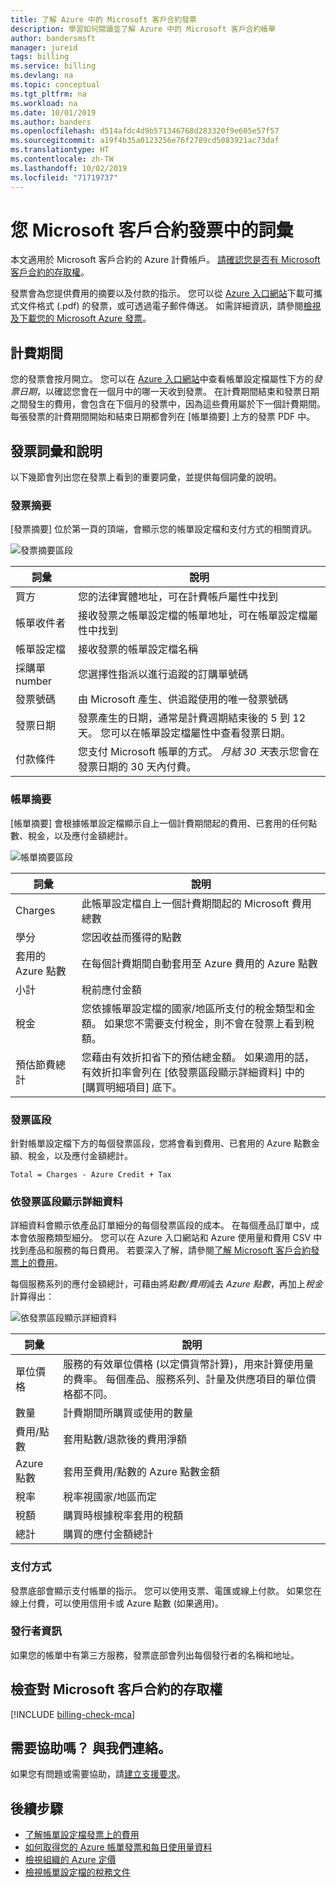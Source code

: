 ```yaml
---
title: 了解 Azure 中的 Microsoft 客戶合約發票
description: 學習如何閱讀並了解 Azure 中的 Microsoft 客戶合約帳單
author: bandersmsft
manager: jureid
tags: billing
ms.service: billing
ms.devlang: na
ms.topic: conceptual
ms.tgt_pltfrm: na
ms.workload: na
ms.date: 10/01/2019
ms.author: banders
ms.openlocfilehash: d514afdc4d9b571346768d283320f9e605e57f57
ms.sourcegitcommit: a19f4b35a0123256e76f2789cd5083921ac73daf
ms.translationtype: HT
ms.contentlocale: zh-TW
ms.lasthandoff: 10/02/2019
ms.locfileid: "71719737"
---
```

# <a name="terms-in-your-microsoft-customer-agreement-invoice"></a>您 Microsoft 客戶合約發票中的詞彙

本文適用於 Microsoft 客戶合約的 Azure 計費帳戶。 [請確認您是否有 Microsoft 客戶合約的存取權](#check-access-to-a-microsoft-customer-agreement)。

發票會為您提供費用的摘要以及付款的指示。 您可以從 [Azure 入口網站](https://portal.azure.com/)下載可攜式文件格式 (.pdf) 的發票，或可透過電子郵件傳送。 如需詳細資訊，請參閱[檢視及下載您的 Microsoft Azure 發票](billing-download-azure-invoice.md)。

## <a name="billing-period"></a>計費期間

您的發票會按月開立。 您可以在 [Azure 入口網站](https://portal.azure.com/)中查看帳單設定檔屬性下方的*發票日期*，以確認您會在一個月中的哪一天收到發票。 在計費期間結束和發票日期之間發生的費用，會包含在下個月的發票中，因為這些費用屬於下一個計費期間。 每張發票的計費期間開始和結束日期都會列在 [帳單摘要]  上方的發票 PDF 中。

## <a name="invoice-terms-and-descriptions"></a>發票詞彙和說明

以下幾節會列出您在發票上看到的重要詞彙，並提供每個詞彙的說明。

### <a name="invoice-summary"></a>發票摘要

[發票摘要]  位於第一頁的頂端，會顯示您的帳單設定檔和支付方式的相關資訊。

![發票摘要區段](./media/billing-understand-your-invoice-mca/invoicesummary.png)

| 詞彙 | 說明 |
| --- | --- |
| 買方 |您的法律實體地址，可在計費帳戶屬性中找到|
| 帳單收件者 |接收發票之帳單設定檔的帳單地址，可在帳單設定檔屬性中找到|
| 帳單設定檔 |接收發票的帳單設定檔名稱 |
| 採購單 number |您選擇性指派以進行追蹤的訂購單號碼 |
| 發票號碼 |由 Microsoft 產生、供追蹤使用的唯一發票號碼 |
| 發票日期 |發票產生的日期，通常是計費週期結束後的 5 到 12 天。 您可以在帳單設定檔屬性中查看發票日期。|
| 付款條件 |您支付 Microsoft 帳單的方式。 *月結 30 天*表示您會在發票日期的 30 天內付費。 |

### <a name="billing-summary"></a>帳單摘要

[帳單摘要]  會根據帳單設定檔顯示自上一個計費期間起的費用、已套用的任何點數、稅金，以及應付金額總計。

![帳單摘要區段](./media/billing-understand-your-invoice-mca/billingsummary.png)

| 詞彙 | 說明 |
| --- | --- |
| Charges|此帳單設定檔自上一個計費期間起的 Microsoft 費用總數 |
| 學分 |您因收益而獲得的點數 |
| 套用的 Azure 點數 | 在每個計費期間自動套用至 Azure 費用的 Azure 點數 |
| 小計 |稅前應付金額 |
| 稅金 |您依據帳單設定檔的國家/地區所支付的稅金類型和金額。 如果您不需要支付稅金，則不會在發票上看到稅額。 |
| 預估節費總計 |您藉由有效折扣省下的預估總金額。 如果適用的話，有效折扣率會列在 [依發票區段顯示詳細資料] 中的 [購買明細項目] 底下。 |

### <a name="invoice-sections"></a>發票區段

針對帳單設定檔下方的每個發票區段，您將會看到費用、已套用的 Azure 點數金額、稅金，以及應付金額總計。

`Total = Charges - Azure Credit + Tax`

### <a name="details-by-invoice-section"></a>依發票區段顯示詳細資料

詳細資料會顯示依產品訂單細分的每個發票區段的成本。 在每個產品訂單中，成本會依服務類型細分。 您可以在 Azure 入口網站和 Azure 使用量和費用 CSV 中找到產品和服務的每日費用。 若要深入了解，請參閱[了解 Microsoft 客戶合約發票上的費用](billing-mca-understand-your-bill.md)。

每個服務系列的應付金額總計，可藉由將*點數/費用*減去 *Azure 點數*，再加上*稅金*計算得出：


![依發票區段顯示詳細資料](./media/billing-understand-your-invoice-mca/invoicesectiondetails.png)

| 詞彙 |說明 |
| --- | --- |
| 單位價格 | 服務的有效單位價格 (以定價貨幣計算)，用來計算使用量的費率。 每個產品、服務系列、計量及供應項目的單位價格都不同。 |
| 數量 | 計費期間所購買或使用的數量 |
| 費用/點數 | 套用點數/退款後的費用淨額 |
| Azure 點數 | 套用至費用/點數的 Azure 點數金額|
| 稅率 | 稅率視國家/地區而定 |
| 稅額 | 購買時根據稅率套用的稅額 |
| 總計 | 購買的應付金額總計 |

### <a name="how-to-pay"></a>支付方式

發票底部會顯示支付帳單的指示。 您可以使用支票、電匯或線上付款。 如果您在線上付費，可以使用信用卡或 Azure 點數 (如果適用)。

### <a name="publisher-information"></a>發行者資訊

如果您的帳單中有第三方服務，發票底部會列出每個發行者的名稱和地址。

## <a name="check-access-to-a-microsoft-customer-agreement"></a>檢查對 Microsoft 客戶合約的存取權
[!INCLUDE [billing-check-mca](../../includes/billing-check-mca.md)]

## <a name="need-help-contact-us"></a>需要協助嗎？ 與我們連絡。

如果您有問題或需要協助，請[建立支援要求](https://go.microsoft.com/fwlink/?linkid=2083458)。

## <a name="next-steps"></a>後續步驟

- [了解帳單設定檔發票上的費用](billing-mca-understand-your-bill.md)
- [如何取得您的 Azure 帳單發票和每日使用量資料](billing-download-azure-invoice-daily-usage-date.md)
- [檢視組織的 Azure 定價](billing-ea-pricing.md)
- [檢視帳單設定檔的稅務文件](billing-mca-download-tax-document.md)
